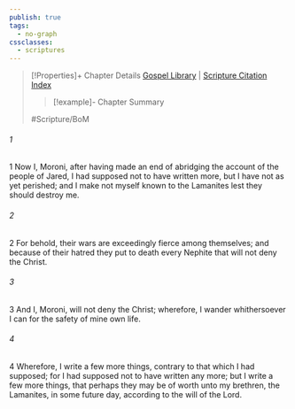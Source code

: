 ```yaml
---
publish: true
tags:
  - no-graph
cssclasses:
  - scriptures
---
```

>[!Properties]+ Chapter Details
>[Gospel Library](https://churchofjesuschrist.org/study/scriptures/bofm/moro/1?lang=eng)    |    [Scripture Citation Index](https://scriptures.byu.edu/#0db01::c0db01)
>>[!example]- Chapter Summary
>> 
> 
>
>#Scripture/BoM
###### 1
1 Now I, Moroni, after having made an end of abridging the account of the people of Jared, I had supposed not to have written more, but I have not as yet perished; and I make not myself known to the Lamanites lest they should destroy me.
###### 2
2 For behold, their wars are exceedingly fierce among themselves; and because of their hatred they put to death every Nephite that will not deny the Christ.
###### 3
3 And I, Moroni, will not deny the Christ; wherefore, I wander whithersoever I can for the safety of mine own life.
###### 4
4 Wherefore, I write a few more things, contrary to that which I had supposed; for I had supposed not to have written any more; but I write a few more things, that perhaps they may be of worth unto my brethren, the Lamanites, in some future day, according to the will of the Lord.
